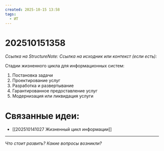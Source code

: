 ```yaml
---
created: 2025-10-15 13:58
tags:
  - ИТ
---
```

# 202510151358
*Ссылка на StructureNote:*
*Ссылка на исходник или контекст (если есть):* 

Стадии жизненного цикла для информационных систем: 
1) Постановка задачи
2) Проектирование услуг
3) Разработка и развертывание
4) Гарантированное предоставление услуг
5) Модернизация или ликвидация услуги

# Связанные идеи:
* [[202510141027 Жизненный цикл информации]]
---

*Что стоит развить? Какие вопросы возникли?*
